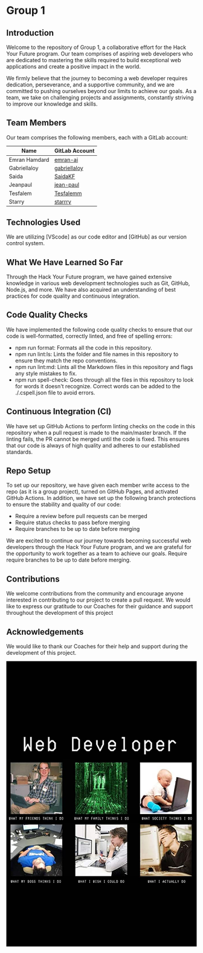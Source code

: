 # Group 1

## Introduction

Welcome to the repository of Group 1, a collaborative effort for the Hack Your
Future program. Our team comprises of aspiring web developers who are dedicated
to mastering the skills required to build exceptional web applications and
create a positive impact in the world.

We firmly believe that the journey to becoming a web developer requires
dedication, perseverance, and a supportive community, and we are committed to
pushing ourselves beyond our limits to achieve our goals. As a team, we take on
challenging projects and assignments, constantly striving to improve our
knowledge and skills.

## Team Members

Our team comprises the following members, each with a GitLab account:

| Name          | GitLab Account                                                                                                      |
| ------------- | ------------------------------------------------------------------------------------------------------------------- |
| Emran Hamdard | [emran-ai](https://github.com/HYF-Class20/workflows-group1-intro/blob/emran/biography/emran.md)                     |
| Gabriellaloy  | [gabriellaloy](https://github.com/HYF-Class20/workflows-group1-intro/blob/gabriellalohy/biography/gabriellalohy.md) |
| Saida         | [SaidaKF](https://github.com/HYF-Class20/workflows-group1-intro/blob/saidakf/groups-bio/saidabio/saidabio.md)       |
| Jeanpaul      | [jean-paul](https://github.com/HYF-Class20/workflows-group1-intro/blob/jeanpaul/biography/jeanpaul.md)              |
| Tesfalem      | [Tesfalemm](https://github.com/HYF-Class20/workflows-group1-intro/tree/tesfatsi)                                    |
| Starry        | [starrry](https://github.com/HYF-Class20/workflows-group1-intro/blob/Starry/starry/starry.md)                       |

## Technologies Used

We are utilizing [VScode] as our code editor and [GitHub] as our version control
system.

## What We Have Learned So Far

Through the Hack Your Future program, we have gained extensive knowledge in
various web development technologies such as Git, GitHub, Node.js, and more. We
have also acquired an understanding of best practices for code quality and
continuous integration.

## Code Quality Checks

We have implemented the following code quality checks to ensure that our code is
well-formatted, correctly linted, and free of spelling errors:

- npm run format: Formats all the code in this repository.
- npm run lint:ls: Lints the folder and file names in this repository to ensure
  they match the repo conventions.
- npm run lint:md: Lints all the Markdown files in this repository and flags any
  style mistakes to fix.
- npm run spell-check: Goes through all the files in this repository to look for
  words it doesn't recognize. Correct words can be added to the ./.cspell.json
  file to avoid errors.

## Continuous Integration (CI)

We have set up GitHub Actions to perform linting checks on the code in this
repository when a pull request is made to the main/master branch. If the linting
fails, the PR cannot be merged until the code is fixed. This ensures that our
code is always of high quality and adheres to our established standards.

## Repo Setup

To set up our repository, we have given each member write access to the repo (as
it is a group project), turned on GitHub Pages, and activated GitHub Actions. In
addition, we have set up the following branch protections to ensure the
stability and quality of our code:

- Require a review before pull requests can be merged
- Require status checks to pass before merging
- Require branches to be up to date before merging

We are excited to continue our journey towards becoming successful web
developers through the Hack Your Future program, and we are grateful for the
opportunity to work together as a team to achieve our goals. Require require
branches to be up to date before merging.

## Contributions

We welcome contributions from the community and encourage anyone interested in
contributing to our project to create a pull request. We would like to express
our gratitude to our Coaches for their guidance and support throughout the
development of this project

## Acknowledgements

We would like to thank our Coaches for their help and support during the
development of this project.

![Dev Img](/biography/img/web_dev.jpg)
